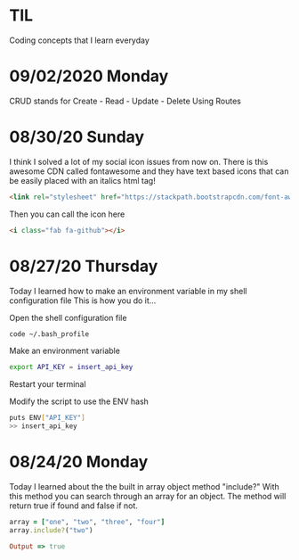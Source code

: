 # TIL
Coding concepts that I learn everyday


# 09/02/2020 Monday
CRUD stands for Create - Read - Update - Delete
Using Routes

# 08/30/20 Sunday
I think I solved a lot of my social icon issues from now on. There is this awesome CDN called fontawesome and they have text based icons that can be easily placed with an italics html tag!

```html
<link rel="stylesheet" href="https://stackpath.bootstrapcdn.com/font-awesome/4.7.0/css/font-awesome.min.css" integrity="sha384-wvfXpqpZZVQGK6TAh5PVlGOfQNHSoD2xbE+QkPxCAFlNEevoEH3Sl0sibVcOQVnN" crossorigin="anonymous">
```

Then you can call the <github> icon here
```html
<i class="fab fa-github"></i>
```

# 08/27/20 Thursday
Today I learned how to make an environment variable in my shell configuration file
This is how you do it...

Open the shell configuration file
```bash
code ~/.bash_profile
```
Make an environment variable
```bash
export API_KEY = insert_api_key
```
Restart your terminal

Modify the script to use the ENV hash
```bash
puts ENV["API_KEY"]
>> insert_api_key
```

# 08/24/20 Monday
Today I learned about the the built in array object method "include?"
With this method you can search through an array for an object.
The method will return true if found and false if not.

```ruby
array = ["one", "two", "three", "four"]
array.include?("two")

Output => true
```
